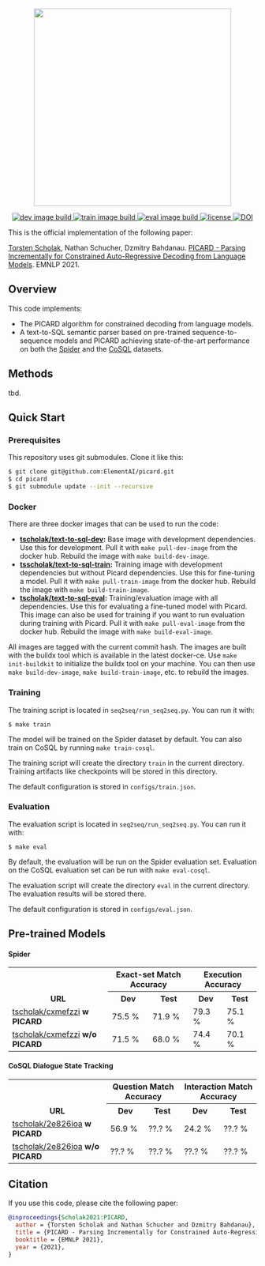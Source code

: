 <p align="center">
    <br>
    <img src="https://repository-images.githubusercontent.com/401779782/c2f46be5-b74b-4620-ad64-57487be3b1ab" width="400"/>
    <br>
<p>
<p align="center">
    <a href="https://github.com/ElementAI/picard/actions/workflows/dev-image.yml">
        <img alt="dev image build" src="https://github.com/ElementAI/text-to-sql/actions/workflows/dev-image.yml/badge.svg?branch=main&event=push">
    </a>
    <a href="https://github.com/ElementAI/picard/actions/workflows/train-image.yml">
        <img alt="train image build" src="https://github.com/ElementAI/text-to-sql/actions/workflows/train-image.yml/badge.svg?branch=main&event=push">
    </a>
    <a href="https://github.com/ElementAI/picard/actions/workflows/eval-image.yml">
        <img alt="eval image build" src="https://github.com/ElementAI/text-to-sql/actions/workflows/eval-image.yml/badge.svg?branch=main&event=push">
    </a>
    <a href="https://github.com/ElementAI/picard/blob/main/LICENSE">
        <img alt="license" src="https://img.shields.io/github/license/ElementAI/picard.svg?color=blue">
    </a>
    <a href="https://zenodo.org/badge/latestdoi/tbd"><img alt="DOI" src="https://zenodo.org/badge/tbd.svg"></a>
</p>

This is the official implementation of the following paper:

[Torsten Scholak](https://twitter.com/tscholak), Nathan Schucher, Dzmitry Bahdanau. [PICARD - Parsing Incrementally for Constrained Auto-Regressive Decoding from Language Models](). EMNLP 2021.

## Overview

This code implements:

* The PICARD algorithm for constrained decoding from language models.
* A text-to-SQL semantic parser based on pre-trained sequence-to-sequence models and PICARD achieving state-of-the-art performance on both the [Spider](https://yale-lily.github.io/cosql) and the [CoSQL](https://yale-lily.github.io/cosql) datasets. 

## Methods

tbd.

## Quick Start

### Prerequisites

This repository uses git submodules. Clone it like this:
```sh
$ git clone git@github.com:ElementAI/picard.git
$ cd picard
$ git submodule update --init --recursive
```

### Docker

There are three docker images that can be used to run the code:

* **[tscholak/text-to-sql-dev](https://hub.docker.com/repository/docker/tscholak/text-to-sql-dev):** Base image with development dependencies. Use this for development. Pull it with `make pull-dev-image` from the docker hub. Rebuild the image with `make build-dev-image`. 
* **[tsscholak/text-to-sql-train](https://hub.docker.com/repository/docker/tscholak/text-to-sql-train):** Training image with development dependencies but without Picard dependencies. Use this for fine-tuning a model. Pull it with `make pull-train-image` from the docker hub. Rebuild the image with `make build-train-image`.
* **[tscholak/text-to-sql-eval](https://hub.docker.com/repository/docker/tscholak/text-to-sql-eval):** Training/evaluation image with all dependencies. Use this for evaluating a fine-tuned model with Picard. This image can also be used for training if you want to run evaluation during training with Picard. Pull it with `make pull-eval-image` from the docker hub. Rebuild the image with `make build-eval-image`.

All images are tagged with the current commit hash. The images are built with the buildx tool which is available in the latest docker-ce. Use `make init-buildkit` to initialize the buildx tool on your machine. You can then use `make build-dev-image`, `make build-train-image`, etc. to rebuild the images.

### Training

The training script is located in `seq2seq/run_seq2seq.py`.
You can run it with:
```
$ make train
```
The model will be trained on the Spider dataset by default.
You can also train on CoSQL by running `make train-cosql`.

The training script will create the directory `train` in the current directory.
Training artifacts like checkpoints will be stored in this directory.

The default configuration is stored in `configs/train.json`.

### Evaluation

The evaluation script is located in `seq2seq/run_seq2seq.py`.
You can run it with:
```
$ make eval
```
By default, the evaluation will be run on the Spider evaluation set.
Evaluation on the CoSQL evaluation set can be run with `make eval-cosql`.

The evaluation script will create the directory `eval` in the current directory.
The evaluation results will be stored there.

The default configuration is stored in `configs/eval.json`.

## Pre-trained Models

#### Spider

<table>
  <tr>
    <th rowspan=2 valign=bottom>URL</th>
    <th colspan=2>Exact-set Match Accuracy</th>
    <th colspan=2>Execution Accuracy</th>
  </tr>
  <tr>
    <th>Dev</th>
    <th>Test</th>
    <th>Dev</th>
    <th>Test</th>
  </tr>
  <tr>
    <td><a href="https://huggingface.co/tscholak/cxmefzzi">tscholak/cxmefzzi</a> <b>w PICARD</b></td>
    <td>75.5 %</td>
    <td>71.9 %</td>
    <td>79.3 %</td>
    <td>75.1 %</td>
  </tr>
  <tr>
    <td><a href="https://huggingface.co/tscholak/cxmefzzi">tscholak/cxmefzzi</a> <b>w/o PICARD</b></td>
    <td>71.5 %</td>
    <td>68.0 %</td>
    <td>74.4 %</td>
    <td>70.1 %</td>
  </tr>
</table>

#### CoSQL Dialogue State Tracking

<table>
  <tr>
    <th rowspan=2 valign=bottom>URL</th>
    <th colspan=2>Question Match Accuracy</th>
    <th colspan=2>Interaction Match Accuracy</th>
  </tr>
  <tr>
    <th>Dev</th>
    <th>Test</th>
    <th>Dev</th>
    <th>Test</th>
  </tr>
  <tr>
    <td><a href="https://huggingface.co/tscholak/2e826ioa">tscholak/2e826ioa</a> <b>w PICARD</b></td>
    <td>56.9 %</td>
    <td>??.? %</td>
    <td>24.2 %</td>
    <td>??.? %</td>
  </tr>
  <tr>
    <td><a href="https://huggingface.co/tscholak/2e826ioa">tscholak/2e826ioa</a> <b>w/o PICARD</b></td>
    <td>??.? %</td>
    <td>??.? %</td>
    <td>??.? %</td>
    <td>??.? %</td>
  </tr>
</table>

## Citation

If you use this code, please cite the following paper:

```bibtex
@inproceedings{Scholak2021:PICARD,
  author = {Torsten Scholak and Nathan Schucher and Dzmitry Bahdanau},
  title = {PICARD - Parsing Incrementally for Constrained Auto-Regressive Decoding from Language Models},
  booktitle = {EMNLP 2021},
  year = {2021},
}
```

